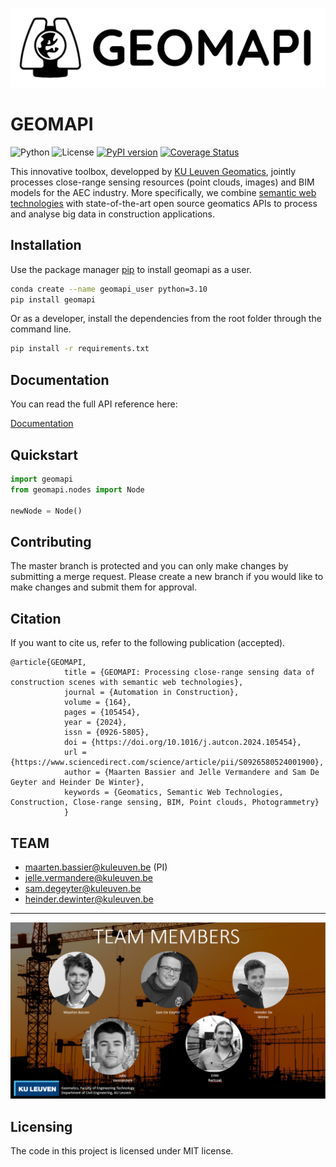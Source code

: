 

![geomapiLogo](https://github.com/KU-Leuven-Geomatics/geomapi/blob/main/docs/source/_static/geomapi_logo_B.png?width=64)

# GEOMAPI
![Python](https://img.shields.io/pypi/pyversions/geomapi.svg?logo=python&logoColor=FBE072)
![License](https://img.shields.io/pypi/l/geomapi)
[![PyPI version](https://badge.fury.io/py/geomapi.svg)](https://badge.fury.io/py/geomapi)
[![Coverage Status](https://coveralls.io/repos/github/KU-Leuven-Geomatics/geomapi/badge.svg?branch=main)](https://coveralls.io/github/KU-Leuven-Geomatics/geomapi?branch=main)

This innovative toolbox, developped by [KU Leuven Geomatics](https://iiw.kuleuven.be/onderzoek/geomatics), jointly processes close-range sensing resources (point clouds, images) and BIM models for the AEC industry. 
More specifically, we combine [semantic web technologies](https://en.wikipedia.org/wiki/Semantic_Web) with state-of-the-art open source geomatics APIs
to process and analyse big data in construction applications.

## Installation

Use the package manager [pip](https://pypi.org/project/geomapi) to install geomapi as a user.

```bash
conda create --name geomapi_user python=3.10
pip install geomapi
```

Or as a developer, install the dependencies from the root folder through the command line.

```bash
pip install -r requirements.txt
```

## Documentation

You can read the full API reference here:

[Documentation](https://ku-leuven-geomatics.github.io/geomapi/index.html)


## Quickstart

```py
import geomapi
from geomapi.nodes import Node

newNode = Node()
```

## Contributing

The master branch is protected and you can only make changes by submitting a merge request. 
Please create a new branch if you would like to make changes and submit them for approval.

## Citation
If you want to cite us, refer to the following publication (accepted). 
```
@article{GEOMAPI,
            title = {GEOMAPI: Processing close-range sensing data of construction scenes with semantic web technologies},
            journal = {Automation in Construction},
            volume = {164},
            pages = {105454},
            year = {2024},
            issn = {0926-5805},
            doi = {https://doi.org/10.1016/j.autcon.2024.105454},
            url = {https://www.sciencedirect.com/science/article/pii/S0926580524001900},
            author = {Maarten Bassier and Jelle Vermandere and Sam De Geyter and Heinder De Winter},
            keywords = {Geomatics, Semantic Web Technologies, Construction, Close-range sensing, BIM, Point clouds, Photogrammetry}
            }
```
## TEAM
- maarten.bassier@kuleuven.be (PI)
- jelle.vermandere@kuleuven.be
- sam.degeyter@kuleuven.be
- heinder.dewinter@kuleuven.be
---
![team](docs/source/_static/geomapi_team.PNG?width=64)

## Licensing
The code in this project is licensed under MIT license.
